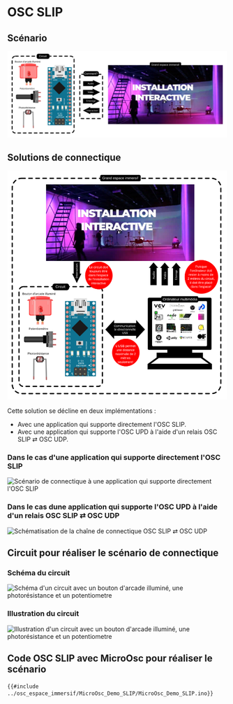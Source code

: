 # OSC SLIP

## Scénario

![La question se poser sur comment relier l'Arduino à l'espace immersif?](./scenario_problematique.svg)

## Solutions de connectique

![L'OSC SLIP permet de connecter un Arduino avec une application multimédia à travers sa prise USB](./scenario_multimedia.svg)

Cette solution se décline en deux implémentations :
* Avec une application qui supporte directement l'OSC SLIP.
* Avec une application qui supporte l'OSC UPD à l'aide d'un relais OSC SLIP ⇄ OSC UDP.

### Dans le cas d'une application qui supporte directement l'OSC SLIP

![Scénario de connectique à une application qui supporte directement l'OSC SLIP](./osc_slip_connectique_directe.svg)

### Dans le cas dune application qui supporte l'OSC UPD à l'aide d'un relais OSC SLIP ⇄ OSC UDP

![Schématisation de la chaîne de connectique OSC SLIP ⇄ OSC UDP](../osc_espace_immersif/osc_espace_immersif_connectique.svg)


## Circuit pour réaliser le scénario de connectique

### Schéma du circuit
![Schéma d'un circuit avec un bouton d'arcade illuminé, une photorésistance et un potentiometre](../osc_espace_immersif/osc_espace_immersif_schema.png)

### Illustration du circuit
![Illustration d'un circuit avec un bouton d'arcade illuminé, une photorésistance et un potentiometre](../osc_espace_immersif/osc_espace_immersif_illustration.png)

## Code OSC SLIP avec MicroOsc pour réaliser le scénario

```arduino
{{#include ../osc_espace_immersif/MicroOsc_Demo_SLIP/MicroOsc_Demo_SLIP.ino}}
```